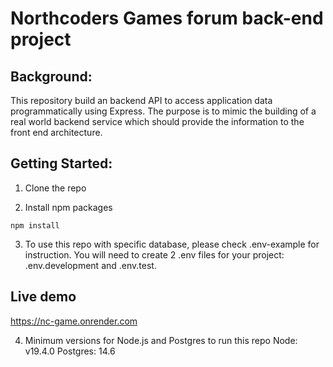 # Northcoders Games forum back-end project

## Background:

This repository build an backend API to access application data programmatically using Express. The purpose is to mimic the building of a real world backend service which should provide the information to the front end architecture.

## Getting Started:

1. Clone the repo

2. Install npm packages
```
npm install
```

3. To use this repo with specific database, please check .env-example for instruction. You will need to create 2 .env files for your project: .env.development and .env.test.

## Live demo
https://nc-game.onrender.com

4. Minimum versions for Node.js and Postgres to run this repo
Node: v19.4.0
Postgres: 14.6